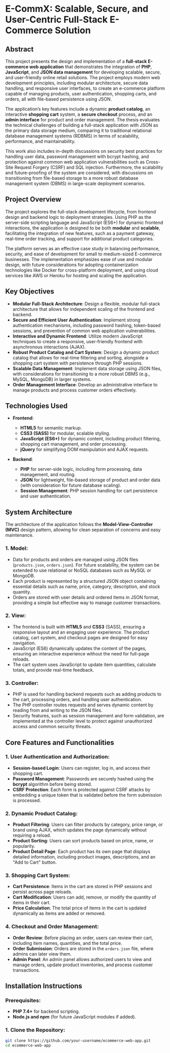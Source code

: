 # E-CommX: Scalable, Secure, and User-Centric Full-Stack E-Commerce Solution

## Abstract

This project presents the design and implementation of a **full-stack E-commerce web application** that demonstrates the integration of **PHP**, **JavaScript**, and **JSON data management** for developing scalable, secure, and user-friendly online retail solutions. The project employs modern web development principles, including modular architecture, secure data handling, and responsive user interfaces, to create an e-commerce platform capable of managing products, user authentication, shopping carts, and orders, all with file-based persistence using JSON.

The application’s key features include a dynamic **product catalog**, an interactive **shopping cart** system, a **secure checkout** process, and an **admin interface** for product and order management. The thesis evaluates the technical challenges of building a full-stack application with JSON as the primary data storage medium, comparing it to traditional relational database management systems (RDBMS) in terms of scalability, performance, and maintainability.

This work also includes in-depth discussions on security best practices for handling user data, password management with bcrypt hashing, and protection against common web application vulnerabilities such as Cross-Site Request Forgery (CSRF) and SQL injection. Furthermore, the scalability and future-proofing of the system are considered, with discussions on transitioning from file-based storage to a more robust database management system (DBMS) in large-scale deployment scenarios.

## Project Overview

The project explores the full-stack development lifecycle, from frontend design and backend logic to deployment strategies. Using PHP as the server-side scripting language and JavaScript (ES6+) for dynamic frontend interactions, the application is designed to be both **modular** and **scalable**, facilitating the integration of new features, such as a payment gateway, real-time order tracking, and support for additional product categories.

The platform serves as an effective case study in balancing performance, security, and ease of development for small to medium-sized E-commerce businesses. The implementation emphasizes ease of use and modular design, with future considerations for adopting containerization technologies like Docker for cross-platform deployment, and using cloud services like AWS or Heroku for hosting and scaling the application.

## Key Objectives
- **Modular Full-Stack Architecture**: Design a flexible, modular full-stack architecture that allows for independent scaling of the frontend and backend.
- **Secure and Efficient User Authentication**: Implement strong authentication mechanisms, including password hashing, token-based sessions, and prevention of common web application vulnerabilities.
- **Interactive and Dynamic Frontend**: Utilize modern JavaScript techniques to create a responsive, user-friendly frontend with asynchronous interactions (AJAX).
- **Robust Product Catalog and Cart System**: Design a dynamic product catalog that allows for real-time filtering and sorting, alongside a shopping cart system with persistence through PHP sessions.
- **Scalable Data Management**: Implement data storage using JSON files, with considerations for transitioning to a more robust DBMS (e.g., MySQL, MongoDB) in larger systems.
- **Order Management Interface**: Develop an administrative interface to manage products and process customer orders effectively.

## Technologies Used
- **Frontend**:
  - **HTML5** for semantic markup.
  - **CSS3 (SASS)** for modular, scalable styling.
  - **JavaScript (ES6+)** for dynamic content, including product filtering, shopping cart management, and order processing.
  - **jQuery** for simplifying DOM manipulation and AJAX requests.

- **Backend**:
  - **PHP** for server-side logic, including form processing, data management, and routing.
  - **JSON** for lightweight, file-based storage of product and order data (with consideration for future database scaling).
  - **Session Management**: PHP session handling for cart persistence and user authentication.

## System Architecture

The architecture of the application follows the **Model-View-Controller (MVC)** design pattern, allowing for clean separation of concerns and easy maintenance.

### 1. **Model**:
   - Data for products and orders are managed using JSON files (`products.json`, `orders.json`). For future scalability, the system can be extended to use relational or NoSQL databases such as MySQL or MongoDB.
   - Each product is represented by a structured JSON object containing essential details such as name, price, category, description, and stock quantity.
   - Orders are stored with user details and ordered items in JSON format, providing a simple but effective way to manage customer transactions.

### 2. **View**:
   - The frontend is built with **HTML5** and **CSS3** (SASS), ensuring a responsive layout and an engaging user experience. The product catalog, cart system, and checkout pages are designed for easy navigation.
   - JavaScript (ES6) dynamically updates the content of the pages, ensuring an interactive experience without the need for full-page reloads.
   - The cart system uses JavaScript to update item quantities, calculate totals, and provide real-time feedback.

### 3. **Controller**:
   - PHP is used for handling backend requests such as adding products to the cart, processing orders, and handling user authentication.
   - The PHP controller routes requests and serves dynamic content by reading from and writing to the JSON files.
   - Security features, such as session management and form validation, are implemented at the controller level to protect against unauthorized access and common security threats.

## Core Features and Functionalities

### 1. **User Authentication and Authorization**:
   - **Session-based Login**: Users can register, log in, and access their shopping cart.
   - **Password Management**: Passwords are securely hashed using the **bcrypt** algorithm before being stored.
   - **CSRF Protection**: Each form is protected against CSRF attacks by embedding a unique token that is validated before the form submission is processed.

### 2. **Dynamic Product Catalog**:
   - **Product Filtering**: Users can filter products by category, price range, or brand using AJAX, which updates the page dynamically without requiring a reload.
   - **Product Sorting**: Users can sort products based on price, name, or popularity.
   - **Product Detail Page**: Each product has its own page that displays detailed information, including product images, descriptions, and an "Add to Cart" button.

### 3. **Shopping Cart System**:
   - **Cart Persistence**: Items in the cart are stored in PHP sessions and persist across page reloads.
   - **Cart Modification**: Users can add, remove, or modify the quantity of items in their cart.
   - **Price Calculation**: The total price of items in the cart is updated dynamically as items are added or removed.

### 4. **Checkout and Order Management**:
   - **Order Review**: Before placing an order, users can review their cart, including item names, quantities, and the total price.
   - **Order Submission**: Orders are stored in the `orders.json` file, where admins can later view them.
   - **Admin Panel**: An admin panel allows authorized users to view and manage orders, update product inventories, and process customer transactions.

## Installation Instructions

### Prerequisites:
- **PHP 7.4+** for backend scripting.
- **Node.js and npm** (for future JavaScript modules if added).

### 1. Clone the Repository:
```bash
git clone https://github.com/your-username/ecommerce-web-app.git
cd ecommerce-web-app
